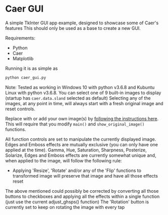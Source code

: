 # Caer GUI
A simple TkInter GUI app example, designed to showcase some of Caer's features
This should only be used as a base to create a new GUI.

Requirements: 
* Python
* Caer
* Matplotlib

Running it is as simple as 
```python
python caer_gui.py
```

Note: Tested as working in Windows 10 with python v3.6.8 and Kubuntu Linux with python v3.6.8. 
You can select one of 9 built-in images to display (startup has `caer.data.sland` selected as default)
Selecting any of the images, at any point in time, will always start with a fresh original image and reset 
controls.

Replace with or add your own image(s) by [following the instructions here](https://caer.readthedocs.io/en/latest/api/io.html).
This will require that you modify `main()` and `show_original_image()` functions.

All function controls are set to manipulate the currently displayed image.
Edges and Emboss effects are mutually exclusive (you can only have one applied at the time).
Gamma, Hue, Saturation, Sharpness, Posterize, Solarize, Edges and Emboss effects are currently somewhat unique 
and, when applied to the image, will follow the following rule:
  - Applying 'Resize', 'Rotate' and/or any of the 'Flip' functions to transformed image will preserve that image 
    and have all those effects reset

The above mentioned could possibly be corrected by converting all those buttons to checkboxes and applying all the effects within a single function (just use the current adjust_ghsps() function)
The 'Rotation' button is currently set to keep on rotating the image with every tap